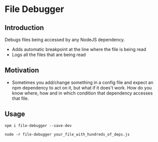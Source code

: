 # File Debugger

## Introduction

Debugs files being accessed by any NodeJS dependency.

- Adds automatic breakpoint at the line where the file is being read
- Logs all the files that are being read

## Motivation

- Sometimes you add/change something in a config file and expect an npm dependency to act on it, but what if it does't work. How do you know where, how and in which condition that dependency accesses that file.

## Usage

`npm i file-debugger --save-dev`

`node -r file-debugger your_file_with_hundreds_of_deps.js`
